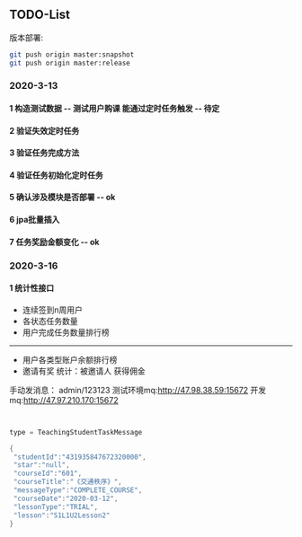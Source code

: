 ## TODO-List

版本部署:
```bash
git push origin master:snapshot  
git push origin master:release
```

### 2020-3-13
#### 1 构造测试数据 -- 测试用户购课 能通过定时任务触发 -- 待定
#### 2 验证失效定时任务
#### 3 验证任务完成方法
#### 4 验证任务初始化定时任务
#### 5 确认涉及模块是否部署 -- ok
#### 6 jpa批量插入
#### 7 任务奖励金额变化 -- ok


### 2020-3-16
#### 1 统计性接口
- 连续签到n周用户
- 各状态任务数量
- 用户完成任务数量排行榜
- - - - - - - - - - - 
- 用户各类型账户余额排行榜
- 邀请有奖 统计：被邀请人 获得佣金  





手动发消息：
admin/123123
测试环境mq:http://47.98.38.59:15672
开发mq:http://47.97.210.170:15672
```java


type = TeachingStudentTaskMessage

{
 "studentId":"431935847672320000", 
 "star":"null", 
 "courseId":"601", 
 "courseTitle":"《交通秩序》", 
 "messageType":"COMPLETE_COURSE", 
 "courseDate":"2020-03-12", 
 "lessonType":"TRIAL", 
 "lesson":"S1L1U2Lesson2"
}
```